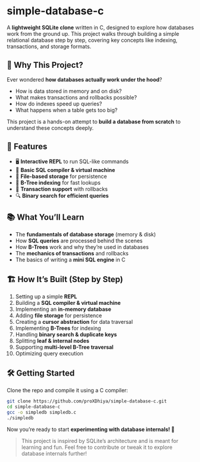 # simple-database-c  

A **lightweight SQLite clone** written in C, designed to explore how databases work from the ground up. This project walks through building a simple relational database step by step, covering key concepts like indexing, transactions, and storage formats.  

## 🚀 Why This Project?  
Ever wondered **how databases actually work under the hood**?  

- How is data stored in memory and on disk?  
- What makes transactions and rollbacks possible?  
- How do indexes speed up queries?  
- What happens when a table gets too big?  

This project is a hands-on attempt to **build a database from scratch** to understand these concepts deeply.  

## 🔧 Features  
- 🖥️ **Interactive REPL** to run SQL-like commands  
- 📝 **Basic SQL compiler & virtual machine**  
- 📂 **File-based storage** for persistence  
- 🌳 **B-Tree indexing** for fast lookups  
- 🔄 **Transaction support** with rollbacks  
- 🔍 **Binary search for efficient queries**  

## 📚 What You’ll Learn  
- The **fundamentals of database storage** (memory & disk)  
- How **SQL queries** are processed behind the scenes  
- How **B-Trees** work and why they’re used in databases  
- The **mechanics of transactions** and rollbacks  
- The basics of writing a **mini SQL engine** in C  

## 🏗️ How It’s Built (Step by Step)  
1. Setting up a simple **REPL**  
2. Building a **SQL compiler & virtual machine**  
3. Implementing an **in-memory database**  
4. Adding **file storage** for persistence  
5. Creating a **cursor abstraction** for data traversal  
6. Implementing **B-Trees** for indexing  
7. Handling **binary search & duplicate keys**  
8. Splitting **leaf & internal nodes**  
9. Supporting **multi-level B-Tree traversal**  
10. Optimizing query execution  

## 🛠️ Getting Started  
Clone the repo and compile it using a C compiler:  

```sh
git clone https://github.com/proXDhiya/simple-database-c.git
cd simple-database-c
gcc -o simpledb simpledb.c
./simpledb
```

Now you’re ready to start **experimenting with database internals! 🚀**

> This project is inspired by SQLite’s architecture and is meant for learning and fun. Feel free to contribute or tweak it to explore database internals further!

